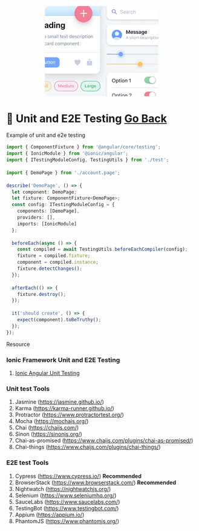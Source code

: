 <!-- markdownlint-disable no-inline-html first-line-h1 -->

<p align="center">
  <img src="images/components.png" alt="sass Logo" width="300" height="auto" />
</p>

# :dart: Unit and E2E Testing [Go Back](README.md)

Example of unit and e2e testing

``` typescript
import { ComponentFixture } from '@angular/core/testing';
import { IonicModule } from '@ionic/angular';
import { ITestingModuleConfig, TestingUtils } from './test';

import { DemoPage } from './account.page';

describe('DemoPage', () => {
  let component: DemoPage;
  let fixture: ComponentFixture<DemoPage>;
  const config: ITestingModuleConfig = {
    components: [DemoPage],
    providers: [],
    imports: [IonicModule]
  };

  beforeEach(async () => {
    const compiled = await TestingUtils.beforeEachCompiler(config);
    fixture = compiled.fixture;
    component = compiled.instance;
    fixture.detectChanges();
  });

  afterEach(() => {
    fixture.destroy();
  });

  it('should create', () => {
    expect(component).toBeTruthy();
  });
});

```

Resource

### Ionic Framework Unit and E2E Testing

1. [Ionic Angular Unit Testing](https://ionicframework.com/docs/angular/testing)

### Unit test Tools

1. Jasmine (<https://jasmine.github.io/>)
2. Karma (<https://karma-runner.github.io/>)
3. Protractor (<https://www.protractortest.org/>)
4. Mocha (<https://mochajs.org/>)
5. Chai (<https://chaijs.com/>)
6. Sinon (<https://sinonjs.org/>)
7. Chai-as-promised (<https://www.chaijs.com/plugins/chai-as-promised/>)
8. Chai-things (<https://www.chaijs.com/plugins/chai-things/>)

### E2E test Tools

1. Cypress (<https://www.cypress.io/>) <b>Recommended</b>
2. BrowserStack (<https://www.browserstack.com/>) <b>Recommended</b>
3. Nightwatch (<https://nightwatchjs.org/>)
4. Selenium (<https://www.seleniumhq.org/>)
5. SauceLabs (<https://www.saucelabs.com/>)
6. TestingBot (<https://www.testingbot.com/>)
7. Appium (<https://appium.io/>)
8. PhantomJS (<https://www.phantomjs.org/>)
